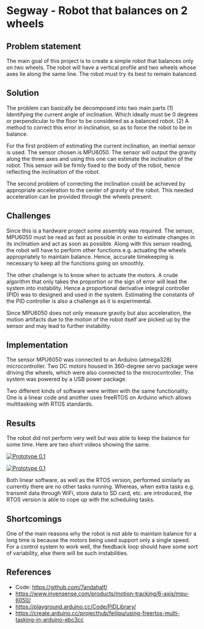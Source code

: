 # Segway - Robot that balances on 2 wheels

## Problem statement
The main goal of this project is to create a simple robot that balances only on two wheels. The robot will have a vertical profile and two wheels whose axes lie along the same line. The robot must try its best to remain balanced.

## Solution
The problem can basically be decomposed into two main parts (1) Identifying the current angle of inclination. Which ideally must be 0 degrees or perpendicular to the floor to be considered as a balanced robot. (2) A method to correct this error in inclination, so as to force the robot to be in balance.

For the first problem of estimating the current inclination, an inertial sensor is used. The sensor chosen is MPU6050. The sensor will output the gravity along the three axes and using this one can estimate the inclination of the robot. This sensor will be firmly fixed to the body of the robot, hence reflecting the inclination of the robot.

The second problem of correcting the inclination could be achieved by appropriate acceleration to the center of gravity of the robot. This needed acceleration can be provided through the wheels present.

## Challenges

Since this is a hardware project some assembly was required. The sensor, MPU6050 must be read as fast as possible in order to estimate changes in its inclination and act as soon as possible. Along with this sensor reading, the robot will have to perform other functions e.g. actuating the wheels appropriately to maintain balance. Hence, accurate timekeeping is necessary to keep all the functions going on smoothly.

The other challenge is to know when to actuate the motors. A crude algorithm that only takes the proportion or the sign of error will lead the system into instability. Hence a proportional derivative integral controller (PID) was to designed and used in the system. Estimating the constants of the PID controller is also a challenge as it is experimental.

Since MPU6050 does not only measure gravity but also acceleration, the motion artifacts due to the motion of the robot itself are picked up by the sensor and may lead to further instability.

## Implementation

The sensor MPU6050 was connected to an Arduino (atmega328) microcontroller. Two DC motors housed in 360-degree servo package were driving the wheels, which were also connected to the microcontroller. The system was powered by a USB power package. 

Two different kinds of software were written with the same functionality. One is a linear code and another uses freeRTOS on Arduino which allows multitasking with RTOS standards.

## Results

The robot did not perform very well but was able to keep the balance for some time. Here are two short videos showing the same.

[![Prototype 0.1](http://img.youtube.com/vi/7iJMFH5HTnM/0.jpg)](http://www.youtube.com/watch?v=7iJMFH5HTnM)

[![Prototype 0.1](http://img.youtube.com/vi/4HVC-rO0Jf8/0.jpg)](http://www.youtube.com/watch?v=4HVC-rO0Jf8)

Both linear software, as well as the RTOS version, performed similarly as currently there are no other tasks running. Whereas, when extra tasks e.g. transmit data through WiFi, store data to SD card, etc. are introduced, the RTOS version is able to cope up with the scheduling tasks.

## Shortcomings

One of the main reasons why the robot is not able to maintain balance for a long time is because the motors being used support only a single speed. For a control system to work well, the feedback loop should have some sort of variability, else there will be such instabilities.

## References

* Code: https://github.com/7andahalf/
* https://www.invensense.com/products/motion-tracking/6-axis/mpu-6050/
* https://playground.arduino.cc/Code/PIDLibrary/
* https://create.arduino.cc/projecthub/feilipu/using-freertos-multi-tasking-in-arduino-ebc3cc

